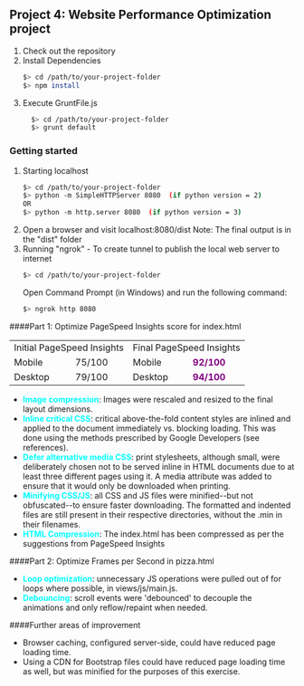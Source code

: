 ## Project 4: Website Performance Optimization project


<ol>
<li>Check out the repository</li>
<li>Install Dependencies</li>

  ```bash
  $> cd /path/to/your-project-folder
  $> npm install 
  ```

<li>Execute GruntFile.js</li>

```bash
  $> cd /path/to/your-project-folder
  $> grunt default 
  ```
  
</ol>

### Getting started

<ol>
<li>Starting localhost</li>

  ```bash
  $> cd /path/to/your-project-folder
  $> python -m SimpleHTTPServer 8080  (if python version = 2)
  OR
  $> python -m http.server 8080  (if python version = 3)
  ```

<li>Open a browser and visit localhost:8080/dist
   Note: The final output is in the "dist" folder</li>
<li>Running "ngrok" - To create tunnel to publish the local web server to internet</li>

   ``` bash
   $> cd /path/to/your-project-folder  
   ```

   Open Command Prompt (in Windows) and run the following command:
   
   ``` bash
   $> ngrok http 8080  
   ```
</ol>

####Part 1: Optimize PageSpeed Insights score for index.html

<table style="border-collapse: collapse">
<tr>
    <td colspan="2">Initial PageSpeed Insights</td>
    <td colspan="2">Final PageSpeed Insights</td>
</tr>
<tr>
    <td>Mobile</td>
    <td>75/100</td>
    <td>Mobile</td>
    <td class="finalValue">92/100</td>
</tr>
<tr>
    <td>Desktop</td>
    <td>79/100</td>
    <td>Desktop</td>
    <td class="finalValue">94/100</td>
</tr>
</table>


<ul>
<li><span class="noteLabel">Image compression</span>: Images were rescaled and resized to the final layout dimensions.</li>
<li><span class="noteLabel">Inline critical CSS</span>: critical above-the-fold content styles are inlined and applied to the document immediately vs. blocking loading. This was done using the methods prescribed by Google Developers (see references).</li>
<li><span class="noteLabel">Defer alternative media CSS</span>: print stylesheets, although small, were deliberately chosen not to be served inline in HTML documents due to at least three different pages using it. A media attribute was added to ensure that it would only be downloaded when printing.</li>
<li><span class="noteLabel">Minifying CSS/JS</span>: all CSS and JS files were minified--but not obfuscated--to ensure faster downloading. The formatted and indented files are still present in their respective directories, without the .min in their filenames.</li>
<li><span class="noteLabel">HTML Compression</span>: The index.html has been compressed as per the suggestions from PageSpeed Insights
</ul>

####Part 2: Optimize Frames per Second in pizza.html

<ul>
<li><span class="noteLabel">Loop optimization</span>: unnecessary JS operations were pulled out of for loops where possible, in views/js/main.js.</li>
<li><span class="noteLabel">Debouncing</span>: scroll events were 'debounced' to decouple the animations and only reflow/repaint when needed.</li>
</ul>


####Further areas of improvement

<ul>
<li>Browser caching, configured server-side, could have reduced page loading time.</li>
<li>Using a CDN for Bootstrap files could have reduced page loading time as well, but was minified for the purposes of this exercise.</li>
</ul>


<style>
  .finalValue {
    color: purple; 
    font-weight: bold;
  }
  .noteLabel {
    font-weight: bold;
    color: aqua;
  }

</style>
